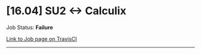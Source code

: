 # [16.04] SU2 <-> Calculix

Job Status: **Failure**

[Link to Job page on TravisCI](https://travis-ci.org/precice/systemtests/jobs/641690265)

---